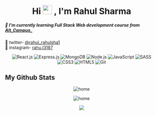 
<h1 align="center">Hi  <img src="https://raw.githubusercontent.com/MartinHeinz/MartinHeinz/master/wave.gif" width="30px" height="30px">
     , I'm Rahul Sharma</h1>
<h5>🌱 I’m currently learning Full Stack Web development course from <a href="https://altcampus.io/" target="blank">Alt_Campus_</a></h5>

🚀 twitter-
<a href="https://twitter.com/" target="blank">@rahul_rahulsha1
</a> </br>
🚀 instagram- <a href="https://www.instagram.com/rahu.l3187/" target="blank" >rahu.l3187</a>
 
<p align="center"> 
      <img alt="React.js" src="https://img.shields.io/badge/React-593D88?style=for-the-badge&logo=react&logoColor=white" />
      <img alt="Express.js" src="https://img.shields.io/badge/Express.js-000000?style=for-the-badge&logo=express&logoColor=white" />
      <img alt="MongoDB" src="https://img.shields.io/badge/MongoDB-white?style=for-the-badge&logo=mongodb&logoColor=4EA94B" />
      <img alt="Node.js" src="https://img.shields.io/badge/Node.js-339933?style=for-the-badge&logo=nodedotjs&logoColor=white" />
      <img alt="JavaScript" src="https://img.shields.io/badge/javascript-%23323330.svg?style=for-the-badge&logo=javascript&logoColor=%23F7DF1E" />
      <img alt="SASS" src="https://img.shields.io/badge/SCSS-hotpink.svg?style=for-the-badge&logo=SASS&logoColor=white"/>
      <img alt="CSS3" src="https://img.shields.io/badge/css3-%231572B6.svg?style=for-the-badge&logo=css3&logoColor=white" />
      <img alt="HTML5" src="https://img.shields.io/badge/html5-%23E34F26.svg?style=for-the-badge&logo=html5&logoColor=white" />
    <img alt="Git" src="https://img.shields.io/badge/git-%23F05033.svg?style=for-the-badge&logo=git&logoColor=white" />
  </p>

## My Github Stats
<p align="center"><img alt="home" src="https://github-readme-stats.vercel.app/api?username=Rahulsharma522&show_icons=true&hide_border=false&theme=synthwave">
<p align="center"><img alt="home" src="https://github-readme-stats.vercel.app/api/top-langs/?username=Rahulsharma522&layout=compact&theme=synthwave"></p>
<p align="center"><img  src="https://github-readme-streak-stats.herokuapp.com/?user=Rahulsharma522&theme=synthwave&"></p>
